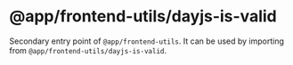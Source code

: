 # @app/frontend-utils/dayjs-is-valid

Secondary entry point of `@app/frontend-utils`. It can be used by importing from `@app/frontend-utils/dayjs-is-valid`.
